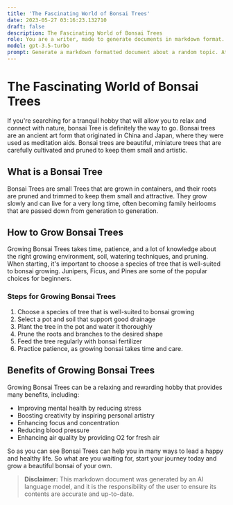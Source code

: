 ```yaml
---
title: 'The Fascinating World of Bonsai Trees'
date: 2023-05-27 03:16:23.132710
draft: false
description: The Fascinating World of Bonsai Trees
role: You are a writer, made to generate documents in markdown format. It is very important that all of the documents you generate are in valid markdown format.
model: gpt-3.5-turbo
prompt: Generate a markdown formatted document about a random topic. At the bottom, include a disclaimer explaining that the document was generated by you. The first line of the document should be the title. Make sure that the entire document is in proper markdown format, using a mix of various tags to make the document visually appealing.
---
```


# The Fascinating World of Bonsai Trees 

If you're searching for a tranquil hobby that will allow you to relax and connect with nature, bonsai Tree is definitely the way to go. Bonsai trees are an ancient art form that originated in China and Japan, where they were used as meditation aids. Bonsai trees are beautiful, miniature trees that are carefully cultivated and pruned to keep them small and artistic.

## What is a Bonsai Tree
Bonsai Trees are small Trees that are grown in containers, and their roots are pruned and trimmed to keep them small and attractive. They grow slowly and can live for a very long time, often becoming family heirlooms that are passed down from generation to generation.

## How to Grow Bonsai Trees
Growing Bonsai Trees takes time, patience, and a lot of knowledge about the right growing environment, soil, watering techniques, and pruning. When starting, it's important to choose a species of tree that is well-suited to bonsai growing. Junipers, Ficus, and Pines are some of the popular choices for beginners.

### Steps for Growing Bonsai Trees
1. Choose a species of tree that is well-suited to bonsai growing
2. Select a pot and soil that support good drainage
3. Plant the tree in the pot and water it thoroughly
4. Prune the roots and branches to the desired shape
5. Feed the tree regularly with bonsai fertilizer
6. Practice patience, as growing bonsai takes time and care.

## Benefits of Growing Bonsai Trees
Growing Bonsai Trees can be a relaxing and rewarding hobby that provides many benefits, including:

- Improving mental health by reducing stress
- Boosting creativity by inspiring personal artistry
- Enhancing focus and concentration
- Reducing blood pressure
- Enhancing air quality by providing O2 for fresh air

So as you can see Bonsai Trees can help you in many ways to lead a happy and healthy life. So what are you waiting for, start your journey today and grow a beautiful bonsai of your own.

> **Disclaimer:** This markdown document was generated by an AI language model, and it is the responsibility of the user to ensure its contents are accurate and up-to-date.